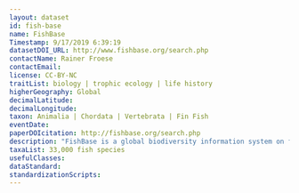 ```yaml
---
layout: dataset
id: fish-base
name: FishBase
Timestamp: 9/17/2019 6:39:19
datasetDOI_URL: http://www.fishbase.org/search.php
contactName: Rainer Froese
contactEmail:  
license: CC-BY-NC
traitList: biology | trophic ecology | life history
higherGeography: Global
decimalLatitude: 
decimalLongitude: 
taxon: Animalia | Chordata | Vertebrata | Fin Fish
eventDate: 
paperDOIcitation: http://fishbase.org/search.php
description: "FishBase is a global biodiversity information system on finfishes. It provides key facts on population dynamics for 200 major commercial species and has a wider range of data on all finfish species currently known in the world: taxonomy, biology, trophic ecology, life history, and uses" 
taxaList: 33,000 fish species
usefulClasses: 
dataStandard:
standardizationScripts: 
---
```

